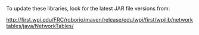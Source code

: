 To update these libraries, look for the latest JAR file versions from:

http://first.wpi.edu/FRC/roborio/maven/release/edu/wpi/first/wpilib/networktables/java/NetworkTables/